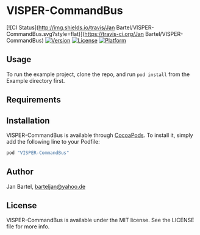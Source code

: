 # VISPER-CommandBus

[![CI Status](http://img.shields.io/travis/Jan Bartel/VISPER-CommandBus.svg?style=flat)](https://travis-ci.org/Jan Bartel/VISPER-CommandBus)
[![Version](https://img.shields.io/cocoapods/v/VISPER-CommandBus.svg?style=flat)](http://cocoapods.org/pods/VISPER-CommandBus)
[![License](https://img.shields.io/cocoapods/l/VISPER-CommandBus.svg?style=flat)](http://cocoapods.org/pods/VISPER-CommandBus)
[![Platform](https://img.shields.io/cocoapods/p/VISPER-CommandBus.svg?style=flat)](http://cocoapods.org/pods/VISPER-CommandBus)

## Usage

To run the example project, clone the repo, and run `pod install` from the Example directory first.

## Requirements

## Installation

VISPER-CommandBus is available through [CocoaPods](http://cocoapods.org). To install
it, simply add the following line to your Podfile:

```ruby
pod "VISPER-CommandBus"
```

## Author

Jan Bartel, barteljan@yahoo.de

## License

VISPER-CommandBus is available under the MIT license. See the LICENSE file for more info.
